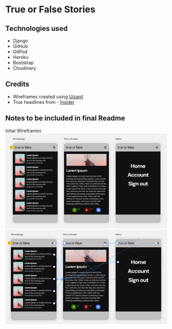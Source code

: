 # True or False Stories

## Technologies used
-   Django
-   GitHub
-   GitPod
-   Heroku
-   Bootstrap
-   Cloudinary

## Credits
-   Wireframes created using [Uizard](https://uizard.io)
-  True headlines from - [Insider](https://www.insider.com/true-facts-that-sound-fake-2017-8#the-guinness-book-of-world-records-was-created-to-settle-bar-arguments-4)

## Notes to be included in final Readme
Inital Wireframes
![wireframe_01](/media/readme_images/wireframe_01.png)
![wireframe_01_interact](/media/readme_images/wireframe_01_interact.png)
